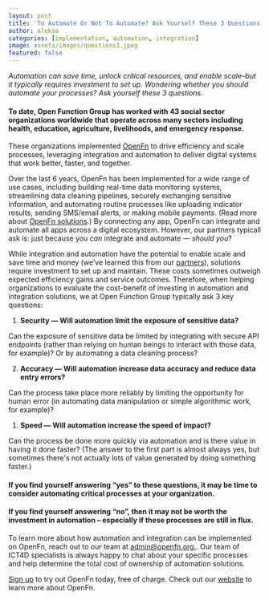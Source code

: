 ```yaml
---
layout: post
title: 'To Automate Or Not To Automate? Ask Yourself These 3 Questions.'
author: aleksa
categories: [implementation, automation, integration]
image: assets/images/questions1.jpeg
featured: false
---
```


_Automation can save time, unlock critical resources, and enable scale–but it
typically requires investment to set up. Wondering whether you should automate
your processes? Ask yourself these 3 questions._

#### To date, Open Function Group has worked with 43 social sector organizations worldwide that operate across many sectors including health, education, agriculture, livelihoods, and emergency response.

These organizations implemented [OpenFn](https://openfn.org) to drive efficiency
and scale processes, leveraging integration and automation to deliver digital
systems that work better, faster, and together.

Over the last 6 years, OpenFn has been implemented for a wide range of use
cases, including building real-time data monitoring systems, streamlining data
cleaning pipelines, securely exchanging sensitive information, and automating
routine processes like uploading indicator results, sending SMS/email alerts, or
making mobile payments. (Read more about
[OpenFn solutions](https://openfn.org/solutions).) By connecting any app, OpenFn
can integrate and automate all apps across a digital ecosystem. However, our
partners typicall ask is: just because you _can_ integrate and automate —
_should you_?

While integration and automation have the potential to enable scale and save
time and money (we’ve learned this from our
[partners](https:openfn.org/clients)), solutions require investment to set up
and maintain. These costs sometimes outweigh expected efficiency gains and
service outcomes. Therefore, when helping organizations to evaluate the
cost-benefit of investing in automation and integration solutions, we at Open
Function Group typically ask 3 key questions:

1. **Security — Will automation limit the exposure of sensitive data?**

Can the exposure of sensitive data be limited by integrating with secure API
endpoints (rather than relying on human beings to interact with those data, for
example)? Or by automating a data cleaning process?

2. **Accuracy — Will automation increase data accuracy and reduce data entry errors?**

Can the process take place more reliably by limiting the opportunity for human
error (in automating data manipulation or simple algorithmic work, for example)?

1. **Speed — Will automation increase the speed of impact?**

Can the process be done more quickly via automation and is there value in having
it done faster? (The answer to the first part is almost always yes, but
sometimes there's not actually lots of value generated by doing something
faster.)

#### If you find yourself answering “yes” to these questions, it may be time to consider automating critical processes at your organization.

#### If you find yourself answering “no”, then it may not be worth the investment in automation – especially if these processes are still in flux.

To learn more about how automation and integration can be implemented on OpenFn,
reach out to our team at [admin@openfn.org.](mailto:admin@openfn.org_). Our team
of ICT4D specialists is always happy to chat about your specific processes and
help determine the total cost of ownership of automation solutions.

[Sign up](https://openfn.org/signup) to try out OpenFn today, free of
charge. Check out our [website](http://openfn.org) to learn more about OpenFn.
